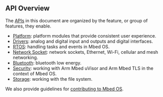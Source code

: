 ## API Overview

The [APIs](/docs/v5.6/introduction/glossary.html) in this document are organized by the feature, or group of features, they enable.

- [Platform](/docs/v5.6/reference/platform.html): platform modules that provide consistent user experience.
- [Drivers](/docs/v5.6/reference/drivers.html): analog and digital input and outputs and digital interfaces.
- [RTOS](/docs/v5.6/reference/rtos-api.html): handling tasks and events in Mbed OS.
- [Network Socket](/docs/v5.6/reference/network-socket.html): network sockets, Ethernet, Wi-Fi, cellular and mesh networking.
- [Bluetooth](/docs/v5.6/reference/bluetooth-overview.html): bluetooth low energy.
- [Security](/docs/v5.6/reference/security.html): working with Arm Mbed uVisor and Arm Mbed TLS in the context of Mbed OS.
- [Storage](/docs/v5.6/reference/storage.html): working with the file system.

We also provide guidelines for [contributing to Mbed OS](/docs/v5.6/reference/contributing.html).

